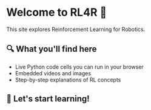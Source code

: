 # Welcome to RL4R 👋

This site explores Reinforcement Learning for Robotics.

## 🔍 What you'll find here

- Live Python code cells you can run in your browser
- Embedded videos and images
- Step-by-step explanations of RL concepts

## 🚀 Let's start learning!


